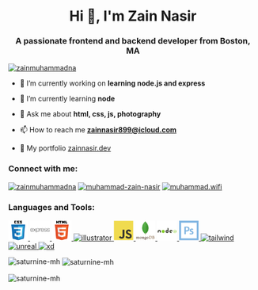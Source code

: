 <h1 align="center">Hi 👋, I'm Zain Nasir</h1>
<h3 align="center">A passionate frontend and backend developer from Boston, MA</h3>

<p align="left"> <a href="https://twitter.com/zainmuhammadna" target="blank"><img src="https://img.shields.io/twitter/follow/zainmuhammadna?logo=twitter&style=for-the-badge" alt="zainmuhammadna" /></a> </p>

- 🔭 I’m currently working on **learning node.js and express**

- 🌱 I’m currently learning **node**

- 💬 Ask me about **html, css, js, photography**

- 📫 How to reach me **zainnasir899@icloud.com**

- 🌹 My portfolio <a href="https://www.zainnasir.dev/">zainnasir.dev</a>

<h3 align="left">Connect with me:</h3>
<p align="left">
<a href="https://twitter.com/zainmuhammadna" target="blank"><img align="center" src="https://raw.githubusercontent.com/rahuldkjain/github-profile-readme-generator/master/src/images/icons/Social/twitter.svg" alt="zainmuhammadna" height="30" width="40" /></a>
<a href="https://linkedin.com/in/muhammad-zain-nasir" target="blank"><img align="center" src="https://raw.githubusercontent.com/rahuldkjain/github-profile-readme-generator/master/src/images/icons/Social/linked-in-alt.svg" alt="muhammad-zain-nasir" height="30" width="40" /></a>
<a href="https://instagram.com/muhammad.wifi" target="blank"><img align="center" src="https://raw.githubusercontent.com/rahuldkjain/github-profile-readme-generator/master/src/images/icons/Social/instagram.svg" alt="muhammad.wifi" height="30" width="40" /></a>
</p>

<h3 align="left">Languages and Tools:</h3>
<p align="left"> <a href="https://www.w3schools.com/css/" target="_blank" rel="noreferrer"> <img src="https://raw.githubusercontent.com/devicons/devicon/master/icons/css3/css3-original-wordmark.svg" alt="css3" width="40" height="40"/> </a> <a href="https://expressjs.com" target="_blank" rel="noreferrer"> <img src="https://raw.githubusercontent.com/devicons/devicon/master/icons/express/express-original-wordmark.svg" alt="express" width="40" height="40"/> </a> <a href="https://www.w3.org/html/" target="_blank" rel="noreferrer"> <img src="https://raw.githubusercontent.com/devicons/devicon/master/icons/html5/html5-original-wordmark.svg" alt="html5" width="40" height="40"/> </a> <a href="https://www.adobe.com/in/products/illustrator.html" target="_blank" rel="noreferrer"> <img src="https://www.vectorlogo.zone/logos/adobe_illustrator/adobe_illustrator-icon.svg" alt="illustrator" width="40" height="40"/> </a> <a href="https://developer.mozilla.org/en-US/docs/Web/JavaScript" target="_blank" rel="noreferrer"> <img src="https://raw.githubusercontent.com/devicons/devicon/master/icons/javascript/javascript-original.svg" alt="javascript" width="40" height="40"/> </a> <a href="https://www.mongodb.com/" target="_blank" rel="noreferrer"> <img src="https://raw.githubusercontent.com/devicons/devicon/master/icons/mongodb/mongodb-original-wordmark.svg" alt="mongodb" width="40" height="40"/> </a> <a href="https://nodejs.org" target="_blank" rel="noreferrer"> <img src="https://raw.githubusercontent.com/devicons/devicon/master/icons/nodejs/nodejs-original-wordmark.svg" alt="nodejs" width="40" height="40"/> </a> <a href="https://www.photoshop.com/en" target="_blank" rel="noreferrer"> <img src="https://raw.githubusercontent.com/devicons/devicon/master/icons/photoshop/photoshop-line.svg" alt="photoshop" width="40" height="40"/> </a> <a href="https://tailwindcss.com/" target="_blank" rel="noreferrer"> <img src="https://www.vectorlogo.zone/logos/tailwindcss/tailwindcss-icon.svg" alt="tailwind" width="40" height="40"/> </a> <a href="https://unrealengine.com/" target="_blank" rel="noreferrer"> <img src="https://raw.githubusercontent.com/kenangundogan/fontisto/036b7eca71aab1bef8e6a0518f7329f13ed62f6b/icons/svg/brand/unreal-engine.svg" alt="unreal" width="40" height="40"/> </a> <a href="https://www.adobe.com/products/xd.html" target="_blank" rel="noreferrer"> <img src="https://cdn.worldvectorlogo.com/logos/adobe-xd.svg" alt="xd" width="40" height="40"/> </a> </p>

<p><img align="left" src="https://github-readme-stats.vercel.app/api/top-langs?username=saturnine-mh&show_icons=true&locale=en&layout=compact" alt="saturnine-mh" /></p>

<p>&nbsp;<img align="center" src="https://github-readme-stats.vercel.app/api?username=saturnine-mh&show_icons=true&locale=en" alt="saturnine-mh" /></p>

<p><img align="center" src="https://github-readme-streak-stats.herokuapp.com/?user=saturnine-mh&" alt="saturnine-mh" /></p>

